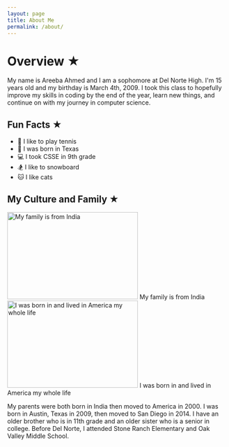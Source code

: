 ```yaml
---
layout: page
title: About Me 
permalink: /about/
---
```


# Overview ★
My name is Areeba Ahmed and I am a sophomore at Del Norte High. I'm 15 years old and my birthday is March 4th, 2009. I took this class to hopefully improve my skills in coding by the end of the year, learn new things, and continue on with my journey in computer science.

## Fun Facts ★
* 🎾 I like to play tennis
* 🌵 I was born in Texas
* 💻 I took CSSE in 9th grade
* 🏂 I like to snowboard
* 🐱 I like cats

## My Culture and Family ★

<img src=" {{site.baseurl}}/images/india.png" alt="My family is from India" width="300" height="200">
My family is from India

<img src=" {{site.baseurl}}/images/america.png" alt="I was born in and lived in America my whole life"  width="300" height="200">
I was born in and lived in America my whole life

<p>My parents were both born in India then moved to America in 2000. I was born in Austin, Texas in 2009, then moved to San Diego in 2014. I have an older brother who is in 11th grade and an older sister who is a senior in college. Before Del Norte, I attended Stone Ranch Elementary and Oak Valley Middle School. </p>






